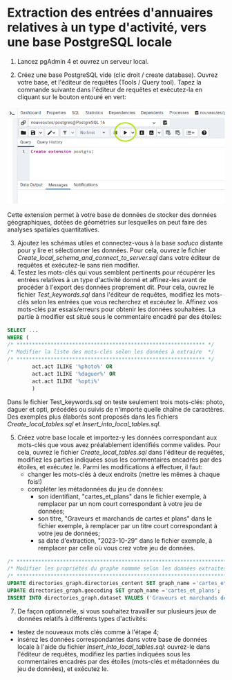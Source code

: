 # Extraction des entrées d'annuaires relatives à un type d'activité, vers une base PostgreSQL locale

1) Lancez pgAdmin 4 et ouvrez un serveur local.

2) Créez une base PostgreSQL vide (clic droit / create database). Ouvrez votre base, et l'éditeur de requêtes (Tools / Query tool). Tapez la commande suivante dans l'éditeur de requêtes et exécutez-la en cliquant sur le bouton entouré en vert:

![Create extension postgis](./img/Execute.png "Create extension postgis")

Cette extension permet à votre base de données de stocker des données géographiques, dotées de géométries sur lesquelles on peut faire des analyses spatiales quantitatives.

3) Ajoutez les schémas utiles et connectez-vous à la base *soduco* distante pour y lire et sélectionner les données. Pour cela, ouvrez le fichier *Create_local_schema_and_connect_to_server.sql* dans votre éditeur de requêtes et exécutez-le sans rien modifier.
4) Testez les mots-clés qui vous semblent pertinents pour récupérer les entrées relatives à un type d'activité donné et affinez-les avant de procéder à l'export des données proprement dit. Pour cela, ouvrez le fichier *Test_keywords.sql* dans l'éditeur de requêtes, modifiez les mots-clés selon les entrées que vous recherchez et excéutez le. Affinez vos mots-clés par essais/erreurs pour obtenir les données souhaitées. La partie à modifier est situé sous le commentaire encadré par des étoiles:

```sql
SELECT ...
WHERE (
/* ************************************************************* */
/* Modifier la liste des mots-clés selon les données à extraire  */
/* ************************************************************* */
		act.act ILIKE '%photo%' OR
		act.act ILIKE '%daguer%' OR
		act.act ILIKE '%opti%'
		)
```
Dans le fichier Test_keywords.sql on teste seulement trois mots-clés: photo, daguer et opti, précédés ou suivis de n'importe quelle chaîne de caractères. Des exemples plus élaborés sont proposés dans les fichiers *Create_local_tables.sql* et *Insert_into_local_tables.sql*. 

5) Créez votre base locale et importez-y les données correspondant aux mots-clés que vous avez préalablement identifiés comme valides. Pour cela, ouvrez le fichier *Create_local_tables.sql* dans l'éditeur de requêtes, modifiez les parties indiquées sous les commentaires encadrés par des étoiles, et exécutez le. Parmi les modifications à effectuer, il faut:
   * changer les mots-clés à deux endroits (mettre les mêmes à chaque fois!)
   * compléter les métadonnées du jeu de données:
     * son identifiant, "cartes_et_plans" dans le fichier exemple, à remplacer par un nom court correspondant à votre jeu de données;
     * son titre, "Graveurs et marchands de cartes et plans" dans le fichier exemple, à remplacer par un titre court correspondant à votre jeu de données;
     * sa date d'extraction, "2023-10-29" dans le fichier exemple, à remplacer par celle où vous crez votre jeu de données.

```sql
/* ****************************************************************************************************************************** */
/* Modifier les propriétés du graphe nommmé selon les données extraites: identifiant, titre du jeu de données, date d'extraction  */
/* ****************************************************************************************************************************** */
UPDATE directories_graph.directories_content SET graph_name ='cartes_et_plans';
UPDATE directories_graph.geocoding SET graph_name ='cartes_et_plans';
INSERT INTO directories_graph.dataset VALUES ('Graveurs et marchands de cartes et plans', '2023-10-29', 'cartes_et_plans', gen_random_uuid ());
```  

7) De façon optionnelle, si vous souhaitez travailler sur plusieurs jeux de données relatifs à différents types d'activités:
* testez de nouveaux mots clés comme à l'étape 4;
* insérez les données correspondantes dans votre base de données locale à l'aide du fichier *Insert_into_local_tables.sql*: ouvrez-le dans l'éditeur de requêtes, modifiez les parties indiquées sous les commentaires encadrés par des étoiles (mots-clés et métadonnées du jeu de données), et exécutez le.
